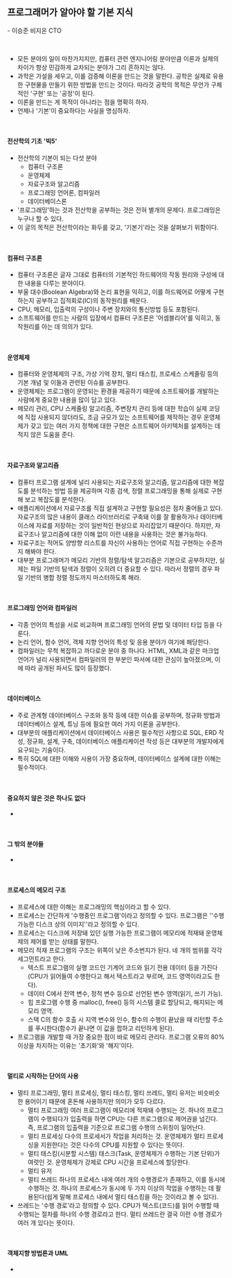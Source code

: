 ## 프로그래머가 알아야 할 기본 지식

\- 이승준 비지온 CTO

<br>

- 모든 분야의 일이 마찬가지지만, 컴퓨터 관련 엔지니어링 분야만큼 이론과 실제의 차이가 항상 민감하게 교차되는 분야가 그리 흔하지는 않다.
- 과학은 가설을 세우고, 이를 검증해 이론을 만드는 것을 말한다. 공학은 실제로 유용한 구현물을 만들기 위한 방법을 만드는 것이다. 따라것 공학의 목적은 무언가 구체적인 '구현' 또는 '공정'이 된다.
- 이론을 만드는 게 목적이 아니라는 점을 명확히 하자.
- 언제나 '기본'이 중요하다는 사실을 명심하자.

<br>

#### 전산학의 기초 '빅5'

- 전산학의 기본이 되는 다섯 분야
  - 컴퓨터 구조론
  - 운영체제
  - 자료구조와 알고리즘
  - 프로그래밍 언어론, 컴파일러
  - 데이터베이스론
- '프로그래밍'하는 것과 전산학을 공부하는 것은 전혀 별개의 문제다. 프로그래밍은 누구나 할 수 있다.
- 이 글의 목적은 전산학이라는 화두를 갖고, '기본기'라는 것을 살펴보기 위함이다.

<br>

#### 컴퓨터 구조론

- 컴퓨터 구조론은 글자 그대로 컴퓨터의 기본적인 하드웨어의 작동 원리와 구성에 대한 내용을 다루는 분야이다.
- 부울 대수(Boolean Algebra)와 논리 표현을 익히고, 이를 하드웨어로 어떻게 구현하는지 공부하고 집적회로(IC)의 동작원리를 배운다.
- CPU, 메모리, 입출력의 구성이나 주변 장치와의 통신방법 등도 포함된다.
- 소프트웨어를 만드는 사람의 입장에서 컴퓨터 구조론은 '어셈블리어'를 익히고, 동작원리를 아는 데 의의가 있다.

<br>

#### 운영체제

- 컴퓨터와 운영체제의 구조, 가상 기억 장치, 멀티 태스킹, 프로세스 스케줄링 등의 기본 개념 및 이들과 관련된 이슈를 공부한다.
- 운영체제는 프로그램이 운영되는 환경을 제공하기 때문에 소프트웨어를 개발하는 사람에게 중요한 내용을 많이 담고 있다.
- 메모리 관리, CPU 스케줄링 알고리즘, 주변장치 관리 등에 대한 학습이 실제 코딩에 직접 사용되지 않더라도, 조금 규모가 있는 소프트웨어를 제작하는 경우 운영체제가 갖고 있는 여러 가지 정책에 대한 구현은 소프트웨어 아키텍처를 설계하는 데 적지 않은 도움을 준다.

<br>

#### 자료구조와 알고리즘

- 컴퓨터 프로그램 설계에 널리 사용되는 자료구조와 알고리즘, 알고리즘에 대한 복잡도를 분석하는 방법 등을 제공하며 각종 검색, 정렬 프로그래밍을 통해 실제로 구현해 보고 복잡도를 분석한다.
- 애플리케이션에서 자료구조를 직접 설계하고 구현할 필요성은 점차 줄어들고 있다. 자료구조의 많은 내용이 클래스 라이브러리로 구축돼 이를 잘 활용하거나 데이터베이스에 자료를 저장하는 것이 일반적인 현상으로 자리잡았기 때문이다. 하지만, 자료구조나 알고리즘에 대한 이해 없이 이런 내용을 사용하는 것은 불가능하다.
- 자료구조는 적어도 양방향 리스트를 자신이 사용하는 언어로 직접 구현하는 수준까지 해봐야 한다.
- 대부분 프로그래머가 메모리 기반의 정렬/탐색 알고리즘은 기본으로 공부하지만, 실제는 파일 기반의 탐색과 정렬이 오히려 더 중요할 수 있다. 따라서 정렬의 경우 파일 기반의 병합 정렬 정도까지 마스터하도록 해라.

<br>

#### 프로그래밍 언어와 컴파일러

- 각종 언어의 특성을 서로 비교하며 프로그래밍 언어의 문법 및 데이터 타입 등을 다룬다.
- 논리 언어, 함수 언어, 객체 지향 언어의 특성 및 응용 분야가 여기에 해당한다.
- 컴파일러는 무척 복잡하고 까다로운 분야 중 하나다. HTML, XML과 같은 마크업 언어가 널리 사용되면서 컴파일러의 한 부분인 파서에 대한 관심이 높아졌으며, 이에 따라 공개된 파서도 많이 등장했다.

<br>

#### 데이터베이스

- 주로 관계형 데이터베이스 구조와 동작 등에 대한 이슈를 공부하며, 정규화 방법과 데이터베이스 설계, 튜닝 등에 필요한 여러 가지 이론을 공부한다.
- 대부분의 애플리케이션에서 데이터베이스 사용은 필수적인 사항으로 SQL, ERD 작성, 정규화, 설계, 구축, 데이터베이스 애플리케이션 작성 등은 대부분의 개발자에게 요구되는 기술이다.
- 특히 SQL에 대한 이해와 사용이 가장 중요하며, 데이터베이스 설계에 대한 이해는 필수적이다.

<br>

#### 중요하지 않은 것은 하나도 없다

- ​

<br>

#### 그 밖의 분야들

- ​

<br>

#### 프로세스의 메모리 구조

- 프로세스에 대한 이해는 프로그래밍의 핵심이라고 할 수 있다.
- 프로세스는 간단하게 '수행중인 프로그램'이라고 정의할 수 있다. 프로그램은 ''수행 가능한 디스크 상의 이미지''라고 정의할 수 있다.
- 프로세스는 디스크에 저장돼 있던 실행 가능한 프로그램이 메모리에 적재돼 운영체제의 제어를 받는 상태를 말한다.
- 메모리 적재 프로그램의 구조는 위쪽이 낮은 주소번지가 된다. 네 개의 범위를 각각 세그먼트라고 한다.
  - 텍스트
    프로그램의 실행 코드인 기계어 코드와 읽기 전용 데이터 등을 가진다(CPU가 읽어들여 수행한다고 해서 텍스트라고 부르며, 코드 영역이라고도 한다).
  - 데이터
    C에서 전역 변수, 정적 변수 등으로 선언된 변수 영역(읽기, 쓰기 가능).
  - 힙
    프로그램 수행 중 malloc(), free() 등의 시스템 콜로 할당되고, 해지되는 메모리 영역.
  - 스택
    C의 함수 호출 시 지역 변수와 인수, 함수의 수행이 끝났을 때 리턴할 주소를 푸시한다(함수가 끝나면 이 값을 팝하고 리턴하게 된다).
- 프로그램을 개발할 때 가장 중요한 점이 바로 메모리 관리다. 프로그램 오류의 80% 이상을 차지하는 이유는 '초기화'와 '해지'이다.

<br>

#### 멀티로 시작하는 단어의 사용

- 멀티 프로그래밍, 멀티 프로세싱, 멀티 태스킹, 멀티 쓰레드, 멀티 유저는 비슷비슷한 용어이기 때문에 혼돈해 사용하지만 의미가 모두 다르다.
  - 멀티 프로그래밍
    여러 프로그램이 메모리에 적재돼 수행되는 것. 하나의 프로그램이 수행되다가 입출력을 하면 CPU는 다른 프로그램으로 제어권을 넘긴다. 즉, 프로그램의 입출력을 기준으로 프로그램 수행의 스위칭이 일어난다.
  - 멀티 프로세싱
    다수의 프로세서가 작업을 처리하는 것. 운영체제가 멀티 프로세싱을 지원한다는 것은 다수의 CPU를 지원할 수 있다는 뜻이다.
  - 멀티 태스킹(시분할 시스템)
    태스크(Task, 운영체제가 수행하는 기본 단위)가 여럿인 것. 운영체제가 강제로 CPU 시간을 프로세스에 할당한다.
  - 멀티 유저
  - 멀티 쓰레드
    하나의 프로세스 내에 여러 개의 수행경로가 존재하고, 이를 동시에 수행하는 것. 하나의 프로세스가 동시에 두 가지 이상의 작업을 수행하는 데 활용된다(쉽게 말해 프로세스 내에서 멀티 태스킹을 하는 것이라고 볼 수 있다).
- 쓰레드는 '수행 경로'라고 정의할 수 있다. CPU가 텍스트(코드)를 읽어 수행할 때 수행되는 절차를 하나의 수행 경로라고 한다. 멀티 쓰레드란 결국 이런 수행 경로가 여러 개 있다는 뜻이다.

<br>

#### 객체지향 방법론과 UML

- ​

































